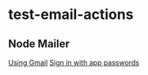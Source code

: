 # test-email-actions

## Node Mailer

[Using Gmail](https://www.nodemailer.com/usage/using-gmail/)
[Sign in with app passwords](https://support.google.com/accounts/answer/185833?hl=en)
